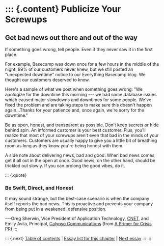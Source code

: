 ::: {.content}
Publicize Your Screwups
=======================

Get bad news out there and out of the way
-----------------------------------------

If something goes wrong, tell people. Even if they never saw it in the
first place.

For example, Basecamp was down once for a few hours in the middle of the
night. 99% of our customers never knew, but we still posted an
\"unexpected downtime\" notice to our Everything Basecamp blog. We
thought our customers deserved to know.

Here\'s a sample of what we post when something goes wrong: \"We
apologize for the downtime this morning --- we had some database issues
which caused major slowdowns and downtimes for some people. We\'ve fixed
the problem and are taking steps to make sure this doesn\'t happen
again\...Thanks for your patience and, once again, we\'re sorry for the
downtime.\"

Be as open, honest, and transparent as possible. Don\'t keep secrets or
hide behind spin. An informed customer is your best customer. Plus,
you\'ll realize that most of your screwups aren\'t even that bad in the
minds of your customers. Customers are usually happy to give you a
little bit of breathing room as long as they know you\'re being honest
with them.

A side note about delivering news, bad and good: When bad news comes,
get it all out in the open at once. Good news, on the other hand, should
be trickled out slowly. If you can prolong the good vibes, do it.

::: {.quote}
### Be Swift, Direct, and Honest

It may sound strange, but the best-case scenario is when the company
itself reports the bad news. This is proactive and prevents your company
from being put in a weakened, defensive position.

---Greg Sherwin, Vice President of Application Technology,
[CNET](http://www.cnet.com/), and Emily Avila, Principal, [Calypso
Communications](http://www.calypsocom.com/) (from [A Primer for Crisis
PR](http://www.clickz.com/showPage.html?page=836871))
:::

::: {.next}
[Table of contents](toc.php) \| [Essay list for this
chapter](toc.php#ch14) \| [Next essay](ch15_One_Month_Tuneup.php)
:::
:::
